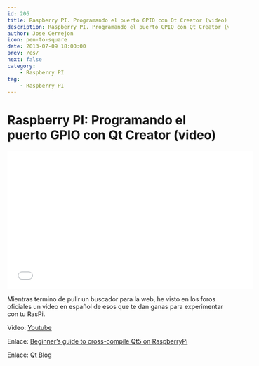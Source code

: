 ```yaml
---
id: 206
title: Raspberry PI. Programando el puerto GPIO con Qt Creator (video)
description: Raspberry PI. Programando el puerto GPIO con Qt Creator (video)
author: Jose Cerrejon
icon: pen-to-square
date: 2013-07-09 18:00:00
prev: /es/
next: false
category:
    - Raspberry PI
tag:
    - Raspberry PI
---
```


# Raspberry PI: Programando el puerto GPIO con Qt Creator (video)

<iframe width="560" height="315" src="//www.youtube.com/embed/WdA-mIvBBTw" frameborder="0" allowfullscreen></iframe>

Mientras termino de pulir un buscador para la web, he visto en los foros oficiales un video en español de esos que te dan ganas para experimentar con tu RasPi.

Video: [Youtube](https://www.youtube.com/watch?v=WdA-mIvBBTw)

Enlace: [Beginner’s guide to cross-compile Qt5 on RaspberryPi](https://qt-project.org/wiki/RaspberryPi_Beginners_guide)

Enlace: [Qt Blog](https://blog.qt.digia.com/)
